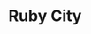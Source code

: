 ---
layout: place
title: "Ruby City"
permalink: /new-york/albany/ruby-city.html
stateAbbr: NY
stateName: New York
cityName: Albany
seo:
  name: "Ruby City"
  type: Restaurant
  links: http://www.rubyalbany.com/
description: "Casual eatery serving Pan-Asian eats including sushi & lunchtime bentos, plus sake & bubble tea. Ruby City serves delicious sushi in Albany, New York. Try fresh Japanese dishes for a great dining experience. Available for takeout, delivery, and dinner."
place_id: ChIJd_6ZKE4K3okRK-68YleE0As
photos:
  - name: >-
      places/ChIJd_6ZKE4K3okRK-68YleE0As/photos/AeeoHcLGvXLWeoD_TxuYcJnY1f6KjKxYXvZQ0i26T1Kwo3kLYrf8raS8kip0TfrLnD4slNvTRcqJ0qQcQHjcTLZwijL5n3fMcmzKUpOZ9AKlmAWH3yCe2TL8LW3JiSBfit4c4fiuKHZzL-VavmWJB2BIhWG6mBNM6nF8tFhVc3tXQ842BnrC0wap_x6oDwLbblLh5cN_B1xjZUfNuTX0KZxdRLX03LbhIjVt8jMzCVtnTpMmAT9XPOUKvISSCI1H8tFw8dDMh3JNnpe47uoJugooWU-EKh0Upy-91LLdgSN6Guk-kMdCGsXCwl6Lnq61MDUeJxntgbZsLSMzVpItmdMPvxnSQuzfcFTnLS7xmzdeFD4wNbszFTa6we-O4kr_KoM0sGBKGdHXYf4eh5d6v14hQg_VIGFgjFGgXKw95YxdrBvbJvcM
    widthPx: 3907
    heightPx: 2201
    authorAttributions:
      - displayName: Peter Ying
        uri: https://maps.google.com/maps/contrib/100489357138643571965
        photoUri: >-
          https://lh3.googleusercontent.com/a-/ALV-UjVBmPgzaZQaji5LbmaL7JtxivKoy4_uyB0J0d8iYHfKktRE1TAgmA=s100-p-k-no-mo
    flagContentUri: >-
      https://www.google.com/local/imagery/report/?cb_client=maps_api_places.places_api&image_key=!1e10!2sCIHM0ogKEICAgIDuvIT53gE&hl=en-US
    googleMapsUri: >-
      https://www.google.com/maps/place//data=!3m4!1e2!3m2!1sCIHM0ogKEICAgIDuvIT53gE!2e10!4m2!3m1!1s0x89de0a4e2899fe77:0xbd0845762bcee2b
  - name: >-
      places/ChIJd_6ZKE4K3okRK-68YleE0As/photos/AeeoHcIBzNutDla1W9dLkgp-2iEpIM6KMiUBdYbjPPTi2P3DoRru9AYzxrXnCivjUbORmOqnLpNjMEiU85lHjU1Ln282NSmxOBaabd-bsedd3qnofut_GDscMiqPtz57i1z_5wO7zOKqIAJNqGw-kLD8aZoRm8m9naZ6IwcbSl7Cvka-Ad5vppnKL0pi7n1qx9ONNh_m40N-nIZBdUWDYQIywuKBn2wTdp2K1z3rJxlwxDB6Ck5EKp8WUImR_YnraJEmwvtNIAzzcj4GKtHHS-qS56ktDVf6tpf26A9pUjDDLR3h4Q
    widthPx: 2804
    heightPx: 2103
    authorAttributions:
      - displayName: Ruby City
        uri: https://maps.google.com/maps/contrib/101074907752533948221
        photoUri: >-
          https://lh3.googleusercontent.com/a-/ALV-UjXSboRb1B2NK22LY6G2OJag8d7-FBpownMakWKIEaMzodIeZ3Sx=s100-p-k-no-mo
    flagContentUri: >-
      https://www.google.com/local/imagery/report/?cb_client=maps_api_places.places_api&image_key=!1e10!2sAF1QipNCuXSHBIxZ9Y-5PNjC6Jd5YTCH6BHheJkUtCIa&hl=en-US
    googleMapsUri: >-
      https://www.google.com/maps/place//data=!3m4!1e2!3m2!1sAF1QipNCuXSHBIxZ9Y-5PNjC6Jd5YTCH6BHheJkUtCIa!2e10!4m2!3m1!1s0x89de0a4e2899fe77:0xbd0845762bcee2b
  - name: >-
      places/ChIJd_6ZKE4K3okRK-68YleE0As/photos/AeeoHcILlxtiQfOXjVHmiz0pDnsDS74bRjqyGPSN7LDMjttq7bNHoE6zEnR_I4DXqHZQz1WN7mZlCcKeyZXH9AXcWNxkhiCZ5erYsiGfOsDNrnkqXdIqRUyVdjahm-kBLyC8S3rCunpl9Ww1DT7tahrP88N7ZEXCu8dTFoVzwKe6uQeQnFJqNTWPUHMs0UbCRnz9yWnzCGFp6CGrq5DwojuQ1ZeJjJJmJmpc5XyyNmY8lNqvL_zDgW05_J9YqE1qQR5etEX6fxevKDWB7fyT75cGJLUG0UbQHEZq8-iAvt67PrSZT-FZoYdFAgnbeN8Mh7TsJ1jRsolcuLxMpZQ1ynijhlSz7eNWctiGQv0gV8N3auvR5AUnU115qie3jl99tgDsdUDCSAqAOcBAVVeeXj1aRHYO2bIgjgKk1IuZa7eeg0-gMg
    widthPx: 3600
    heightPx: 4800
    authorAttributions:
      - displayName: K P
        uri: https://maps.google.com/maps/contrib/107076626368072804412
        photoUri: >-
          https://lh3.googleusercontent.com/a/ACg8ocI7WZbDMezD_sZ94xQ0QGxC_HAymLgY71BwTYOhwuKmVBRRxw=s100-p-k-no-mo
    flagContentUri: >-
      https://www.google.com/local/imagery/report/?cb_client=maps_api_places.places_api&image_key=!1e10!2sCIHM0ogKEICAgMDwoLLlGg&hl=en-US
    googleMapsUri: >-
      https://www.google.com/maps/place//data=!3m4!1e2!3m2!1sCIHM0ogKEICAgMDwoLLlGg!2e10!4m2!3m1!1s0x89de0a4e2899fe77:0xbd0845762bcee2b
  - name: >-
      places/ChIJd_6ZKE4K3okRK-68YleE0As/photos/AeeoHcIO2tbr_w4tmICB2C3iFOKb34rURa415DHRSVdPXud5s-PppxBfawIwnv9hI4iCNHJ8tejIZIhhAnv4TWKl0sTgak-oTwgfA-y0w4yZJRk6st3dBbWGzN79eWFXFQF0b_q4vV9ZiW3fAwTL8sa7iHhKa3XTct0FmguBHUaGbdrJYw6SoZKTy3cd1kDkznWxhywQiwIF4nPXC_HhtjFsrxk_mqIdkqITUaq__QLdEzRuMFuQW37qB1S0o_e5eSOoiiCml69DjAxFYB1rkWBfx3A9R4bwWLQXZWyzz3tm2_uDNVkJ9ANhSKEDDI3dwbQ62T3qzoR65xZ-oUFMvAk-I6-IEdQVpo1UOJL_q_pyIAfbhEQy3PIZ-K-u5ZPcW3rqyBZFcwkq16oMenVA51H0eA_E53OS-KbXeFjRZxxItwK8BQO9
    widthPx: 4032
    heightPx: 3024
    authorAttributions:
      - displayName: Maria Barrera
        uri: https://maps.google.com/maps/contrib/103209445840389030647
        photoUri: >-
          https://lh3.googleusercontent.com/a/ACg8ocLiWCt5fu_uAs0XCjscpFYxSysyiE7MkziCJCbe6y6drlz0SA=s100-p-k-no-mo
    flagContentUri: >-
      https://www.google.com/local/imagery/report/?cb_client=maps_api_places.places_api&image_key=!1e10!2sCIHM0ogKEICAgICb6Z6N0QE&hl=en-US
    googleMapsUri: >-
      https://www.google.com/maps/place//data=!3m4!1e2!3m2!1sCIHM0ogKEICAgICb6Z6N0QE!2e10!4m2!3m1!1s0x89de0a4e2899fe77:0xbd0845762bcee2b
  - name: >-
      places/ChIJd_6ZKE4K3okRK-68YleE0As/photos/AeeoHcLmzJPkA5Gd8D8SqrM51Xav_IBzkyZ3wSHd5MhThdy-DkdKevtZeTa_mo0vzD4qZjM4QAxt6ENvJkICbHYwNY5IHdywoi7b2z8Vp4xxYzDR-1HAR0J9FoZTAZMx_nYXbVkqNn0PEijQnnq4X8PaJhoow1si9sZ4CxE5BOnWfftdXvWGbTp71kRP299wMGPsv81TwH32Q9WhU8bPSc0hexk0a1G6zFsL1hTvWGZXKGkIJl-2kpu2KwGzOHubsYlZFezK6j-y1RufNVHWu5X7gZRT3TfWdDh1D763s1PqZ1p7zw
    widthPx: 1280
    heightPx: 1591
    authorAttributions:
      - displayName: Ruby City
        uri: https://maps.google.com/maps/contrib/101074907752533948221
        photoUri: >-
          https://lh3.googleusercontent.com/a-/ALV-UjXSboRb1B2NK22LY6G2OJag8d7-FBpownMakWKIEaMzodIeZ3Sx=s100-p-k-no-mo
    flagContentUri: >-
      https://www.google.com/local/imagery/report/?cb_client=maps_api_places.places_api&image_key=!1e10!2sAF1QipOaEU_mMP7Of2VE5h-XM5xV9Rcg_Az3cXIfUcVz&hl=en-US
    googleMapsUri: >-
      https://www.google.com/maps/place//data=!3m4!1e2!3m2!1sAF1QipOaEU_mMP7Of2VE5h-XM5xV9Rcg_Az3cXIfUcVz!2e10!4m2!3m1!1s0x89de0a4e2899fe77:0xbd0845762bcee2b
  - name: >-
      places/ChIJd_6ZKE4K3okRK-68YleE0As/photos/AeeoHcLpKpx2JQ_3S38wNbViMZpkvZVUmO3FZuUyCJciPDuLdm5BMR36uCLka-Zy-wf-4G4bp6UNqVrr-EuYvrtsjxe_wIywCn36In37v9t1zcSxmeC7SfMZ0xdc7_zHVwZAHpkSZrHaOK9kqGpHAw8Cso5SZJ6BuOQJjrKsKr3Dley_t5BS-VSKJXyXJrmLuwQ-fT2tK7FlcwZgJZP5xcKkc0Er6ycGGpanSLv0MqhVouhFMCUO_THI-NGJ6FFXUibmhSTtJj-vCAhvLxWe6NVgZAUdE_97cvHwBiBqXNOdLQtfCPlScrbmCi2ofuN9CzYCGGSzQlYn3dDSYEGc0XvjCT6uaI345lZTU5mn1DGZSJyGdm1DZaUVQbPdW9Cf3LnFeOl9HviJx_ewvvrpEKVhnHsdtEww6O6f8HEoYY189owqUg
    widthPx: 1170
    heightPx: 878
    authorAttributions:
      - displayName: Betty Bodacious
        uri: https://maps.google.com/maps/contrib/103564456027866772194
        photoUri: >-
          https://lh3.googleusercontent.com/a-/ALV-UjXzjV8JYft-tYXGsLk7zTDXgoK42mU0cMY_h_hyg7NaRNGsXuAQ=s100-p-k-no-mo
    flagContentUri: >-
      https://www.google.com/local/imagery/report/?cb_client=maps_api_places.places_api&image_key=!1e10!2sCIHM0ogKEICAgIDT_auCSw&hl=en-US
    googleMapsUri: >-
      https://www.google.com/maps/place//data=!3m4!1e2!3m2!1sCIHM0ogKEICAgIDT_auCSw!2e10!4m2!3m1!1s0x89de0a4e2899fe77:0xbd0845762bcee2b
  - name: >-
      places/ChIJd_6ZKE4K3okRK-68YleE0As/photos/AeeoHcIj3IFxXsfJ974E7d_kOf7vz2_9eJyxd8T_So1mv-EiYIVC6YETkpYzmxKh_RsGLMvFpCYb1CYkq6jU1JE-r09iuz-wc88gaVe5oHTArKk1DBPh5FFjDh6Ex21bP1K06ESHjbbATdLG22IXGSKgoEqygnHXrU3A_HMNLxtv4MOQDGiilUw4v36iOWWGj4pQ5sNH_0rnAFeGoXlOaBZmqi4gXBAb6B2uclrQt6y6waLSVoO3sGwu_sOF72gltiyIukFACKkPQ9WKW-9iW9l8JlNijLxP9DFXulAI6fi9dxOD7A
    widthPx: 4000
    heightPx: 3000
    authorAttributions:
      - displayName: Ruby City
        uri: https://maps.google.com/maps/contrib/101074907752533948221
        photoUri: >-
          https://lh3.googleusercontent.com/a-/ALV-UjXSboRb1B2NK22LY6G2OJag8d7-FBpownMakWKIEaMzodIeZ3Sx=s100-p-k-no-mo
    flagContentUri: >-
      https://www.google.com/local/imagery/report/?cb_client=maps_api_places.places_api&image_key=!1e10!2sAF1QipPYungwOR1oGfuPvyfgW_G-LZbDI9Eay4U95FM_&hl=en-US
    googleMapsUri: >-
      https://www.google.com/maps/place//data=!3m4!1e2!3m2!1sAF1QipPYungwOR1oGfuPvyfgW_G-LZbDI9Eay4U95FM_!2e10!4m2!3m1!1s0x89de0a4e2899fe77:0xbd0845762bcee2b
  - name: >-
      places/ChIJd_6ZKE4K3okRK-68YleE0As/photos/AeeoHcKMrtKxvZlKYRCqcSnDZdhYn1rbOPp5ldTLYNYxfBmhJPyoVRkKg8jSs27GXhGixtaY2qWOpPs1xy9lcaK0qbwIR8xWQGdjEpPmnm-UVXVzb08yMlYLQCPQUxkvZwLBl3Zmv3IpoDWo3YB66GGMmmWRazvAWototNRqPy4lC_Bqrqe5bmCMb-_CTyT9htlHnTYBJ58-mV5qDujza7tnT4uRTZ6GkU-XDM6oywUSV4ponZI5mvzYdPuH8sA13KOfZ7EiwEN9dmYE2nN4oV5L61UtpC8v7-ifwIeYePDcmOTZfg
    widthPx: 849
    heightPx: 667
    authorAttributions:
      - displayName: Ruby City
        uri: https://maps.google.com/maps/contrib/101074907752533948221
        photoUri: >-
          https://lh3.googleusercontent.com/a-/ALV-UjXSboRb1B2NK22LY6G2OJag8d7-FBpownMakWKIEaMzodIeZ3Sx=s100-p-k-no-mo
    flagContentUri: >-
      https://www.google.com/local/imagery/report/?cb_client=maps_api_places.places_api&image_key=!1e10!2sAF1QipNnuqjMmo2kwlWSz7IObcLHf1dcbWqG82udTQg0&hl=en-US
    googleMapsUri: >-
      https://www.google.com/maps/place//data=!3m4!1e2!3m2!1sAF1QipNnuqjMmo2kwlWSz7IObcLHf1dcbWqG82udTQg0!2e10!4m2!3m1!1s0x89de0a4e2899fe77:0xbd0845762bcee2b
  - name: >-
      places/ChIJd_6ZKE4K3okRK-68YleE0As/photos/AeeoHcJKeglWeUbrfIfcUVv7UvrMlJxOv_C-N6z7oElvwfwcf52diFOQ3uuSERoVTSsw8hAzIjo9CxUz0yn9xPtG4TgAdLwwoTSUqbDz2fMRofJ5suSXA9_IXIg-mIym6hHfrfygoGQbM6PqlhiL4e9xvg4a99bq8ol3cnJWVOz9VTcceCeLDaJ75LhRedCdHLx73JJ1sgHcmuP1aKofX0JzHZKP4qr4WAAw05ixcP3GOyjFJXxJ-ZBG80Euo0h7unPrO9lznyXvPIiq-pkjPja5g4N4slg-cpboJ2fOi194nfvZUs76rrNte7KOKmsw3rO0gfdzaohwyIZMiPuPDHwrdW_smX_G9pGdpl9i0-4AXhJCm0yXkrMjAmsLPeePFAC4YxC9gI4fvEI0yElR4wAKhv9n3YvnNzm06gDqvqNQQNjYEg
    widthPx: 4080
    heightPx: 3072
    authorAttributions:
      - displayName: The Widening Gyre
        uri: https://maps.google.com/maps/contrib/117447506698529740257
        photoUri: >-
          https://lh3.googleusercontent.com/a-/ALV-UjVdRg7UHly2MiP-iaxB21HNi4sg1f6A7k_Hg0Rs4SSdubLY9sZn4g=s100-p-k-no-mo
    flagContentUri: >-
      https://www.google.com/local/imagery/report/?cb_client=maps_api_places.places_api&image_key=!1e10!2sCIHM0ogKEICAgID5sYDsIQ&hl=en-US
    googleMapsUri: >-
      https://www.google.com/maps/place//data=!3m4!1e2!3m2!1sCIHM0ogKEICAgID5sYDsIQ!2e10!4m2!3m1!1s0x89de0a4e2899fe77:0xbd0845762bcee2b
  - name: >-
      places/ChIJd_6ZKE4K3okRK-68YleE0As/photos/AeeoHcJDkoN9s4YoBmXkpA4GrrYB0V7ioUG488HxoyWPfx9N6cFog-0GmXnybaUtB2kdrtrn7noITcJb4pXji8xBSpkJn3sfBSCBybAUXWruB0_bMI_1TdqO8Iu-GmFRwG0uFzRVbFvRbqAm6okOOti7iblFBV7UgcHlQFeICrHHDPGZKdLoAgbJPBXDae6lI3gnNCiZ5AfChkPyAzqvoKzNdbg9PytyUwJ79ixuD0coF3BhBXeF32z0AUdHhBECvyFkpKD-04gWZ15dZ0ALClI_F4jCXV9n4tpAMpKTsQc3jm9DMxbiCBBOksJthZY17ks5-7ZgR2wI8riARLk1dwRf7U9WCCSzzlCCZ03hk79r-XkDoOBcUvlDQkJs9v0zBgTsKXsc-P81v8Q7L5HAHzSNjodYqlNRBpjHFO2EgLmfRpV034K8
    widthPx: 4656
    heightPx: 3492
    authorAttributions:
      - displayName: Farin Chowdhury
        uri: https://maps.google.com/maps/contrib/118191283271365432408
        photoUri: >-
          https://lh3.googleusercontent.com/a-/ALV-UjWog5WmaJBDFjKc41AYiFX2YtzYeV2uBTDaM_zo1w4NuwdIWNc=s100-p-k-no-mo
    flagContentUri: >-
      https://www.google.com/local/imagery/report/?cb_client=maps_api_places.places_api&image_key=!1e10!2sCIHM0ogKEICAgICkysr35AE&hl=en-US
    googleMapsUri: >-
      https://www.google.com/maps/place//data=!3m4!1e2!3m2!1sCIHM0ogKEICAgICkysr35AE!2e10!4m2!3m1!1s0x89de0a4e2899fe77:0xbd0845762bcee2b
address: 875 Madison Ave, Albany, NY 12208, USA
street: 875 Madison Ave
city: Albany
state: NY
zip: '12208'
country: USA
neighborhood: Pine Hills
latitude: '42.661518'
longitude: '-73.782942'
accessibility_options:
  wheelchairAccessibleParking: true
  wheelchairAccessibleEntrance: true
  wheelchairAccessibleSeating: true
business_status: OPERATIONAL
name: Ruby City
google_maps_links:
  directionsUri: >-
    https://www.google.com/maps/dir//''/data=!4m7!4m6!1m1!4e2!1m2!1m1!1s0x89de0a4e2899fe77:0xbd0845762bcee2b!3e0
  placeUri: https://maps.google.com/?cid=851325840426593835
  writeAReviewUri: >-
    https://www.google.com/maps/place//data=!4m3!3m2!1s0x89de0a4e2899fe77:0xbd0845762bcee2b!12e1
  reviewsUri: >-
    https://www.google.com/maps/place//data=!4m4!3m3!1s0x89de0a4e2899fe77:0xbd0845762bcee2b!9m1!1b1
  photosUri: >-
    https://www.google.com/maps/place//data=!4m3!3m2!1s0x89de0a4e2899fe77:0xbd0845762bcee2b!10e5
primary_type: Japanese Restaurant
opening_hours:
  regular: null
  current: null
secondary_opening_hours:
  regular:
    weekdayDescriptions: null
    type: null
  current:
    weekdayDescriptions: null
    type: null
phone: (518) 438-0289
price_level: PRICE_LEVEL_MODERATE
price_range: $20 &ndash; $30
rating: '4.4'
rating_count: 248
website: http://www.rubyalbany.com/
reviews:
  - name: >-
      places/ChIJd_6ZKE4K3okRK-68YleE0As/reviews/ChZDSUhNMG9nS0VJQ0FnSUNsMXYzR093EAE
    relativePublishTimeDescription: 3 weeks ago
    rating: 5
    text:
      text: >-
        Everything is very good. Fresh sashimi, good price come everyone. You
        can’t find anywhere better than this place entire NY with this price and
        this high quality foods for Japanese foods. There are some parking
        spaces behind the restaurant and you can also park on the side of the
        road. It is All you can eat but they make it fresh order by order and
        serve you at the table.
      languageCode: en
    originalText:
      text: >-
        Everything is very good. Fresh sashimi, good price come everyone. You
        can’t find anywhere better than this place entire NY with this price and
        this high quality foods for Japanese foods. There are some parking
        spaces behind the restaurant and you can also park on the side of the
        road. It is All you can eat but they make it fresh order by order and
        serve you at the table.
      languageCode: en
    authorAttribution:
      displayName: K P
      uri: https://www.google.com/maps/contrib/107076626368072804412/reviews
      photoUri: >-
        https://lh3.googleusercontent.com/a/ACg8ocI7WZbDMezD_sZ94xQ0QGxC_HAymLgY71BwTYOhwuKmVBRRxw=s128-c0x00000000-cc-rp-mo
    publishTime: '2025-03-22T15:39:20.035735Z'
    flagContentUri: >-
      https://www.google.com/local/review/rap/report?postId=ChZDSUhNMG9nS0VJQ0FnSUNsMXYzR093EAE&d=17924085&t=1
    googleMapsUri: >-
      https://www.google.com/maps/reviews/data=!4m6!14m5!1m4!2m3!1sChZDSUhNMG9nS0VJQ0FnSUNsMXYzR093EAE!2m1!1s0x89de0a4e2899fe77:0xbd0845762bcee2b
  - name: >-
      places/ChIJd_6ZKE4K3okRK-68YleE0As/reviews/ChZDSUhNMG9nS0VJQ0FnTUR3LWZxN01REAE
    relativePublishTimeDescription: 2 weeks ago
    rating: 5
    text:
      text: >-
        This sushi spot truly impressed me. The variety of sushi is incredible,
        with options for every taste. The prices are very reasonable, making it
        a great option to enjoy delicious sushi without breaking the bank. The
        atmosphere is cozy and welcoming, perfect for a quiet dinner or a fun
        night out with friends. What stood out the most was the service. The
        owner made sure everything was perfect, checking in with us throughout
        the meal. She was so kind and attentive, making the whole experience
        even more enjoyable.

        I will definitely be coming back.
      languageCode: en
    originalText:
      text: >-
        This sushi spot truly impressed me. The variety of sushi is incredible,
        with options for every taste. The prices are very reasonable, making it
        a great option to enjoy delicious sushi without breaking the bank. The
        atmosphere is cozy and welcoming, perfect for a quiet dinner or a fun
        night out with friends. What stood out the most was the service. The
        owner made sure everything was perfect, checking in with us throughout
        the meal. She was so kind and attentive, making the whole experience
        even more enjoyable.

        I will definitely be coming back.
      languageCode: en
    authorAttribution:
      displayName: Anna Arriaga Mainar
      uri: https://www.google.com/maps/contrib/116953689969259895580/reviews
      photoUri: >-
        https://lh3.googleusercontent.com/a-/ALV-UjVkpRcgZzNWKvYdifFPAa6EiR6cyM3jsl6sbVpXb2FxIrckBfIo=s128-c0x00000000-cc-rp-mo
    publishTime: '2025-03-27T01:12:10.397046Z'
    flagContentUri: >-
      https://www.google.com/local/review/rap/report?postId=ChZDSUhNMG9nS0VJQ0FnTUR3LWZxN01REAE&d=17924085&t=1
    googleMapsUri: >-
      https://www.google.com/maps/reviews/data=!4m6!14m5!1m4!2m3!1sChZDSUhNMG9nS0VJQ0FnTUR3LWZxN01REAE!2m1!1s0x89de0a4e2899fe77:0xbd0845762bcee2b
  - name: >-
      places/ChIJd_6ZKE4K3okRK-68YleE0As/reviews/ChdDSUhNMG9nS0VJQ0FnSUQ3d1A2TWlBRRAB
    relativePublishTimeDescription: 7 months ago
    rating: 5
    text:
      text: >-
        Ruby City is an absolute gem for sushi enthusiasts! The all-you-can-eat
        menu offers an incredible variety of fresh, flavorful sushi that keeps
        you coming back for more. The quality of the fish is top-notch, and
        every roll is beautifully crafted with just the right balance of
        flavors.


        The service is exceptional—attentive and friendly, ensuring that your
        dining experience is enjoyable from start to finish. The ambiance is
        cozy yet modern, making it a great spot for both casual outings and
        special occasions.


        Whether you’re a sushi aficionado or just looking to indulge, Ruby City
        delivers an unforgettable experience that will leave you craving more.
        Highly recommended!


        Feel free to adjust any details to better fit your experience!
      languageCode: en
    originalText:
      text: >-
        Ruby City is an absolute gem for sushi enthusiasts! The all-you-can-eat
        menu offers an incredible variety of fresh, flavorful sushi that keeps
        you coming back for more. The quality of the fish is top-notch, and
        every roll is beautifully crafted with just the right balance of
        flavors.


        The service is exceptional—attentive and friendly, ensuring that your
        dining experience is enjoyable from start to finish. The ambiance is
        cozy yet modern, making it a great spot for both casual outings and
        special occasions.


        Whether you’re a sushi aficionado or just looking to indulge, Ruby City
        delivers an unforgettable experience that will leave you craving more.
        Highly recommended!


        Feel free to adjust any details to better fit your experience!
      languageCode: en
    authorAttribution:
      displayName: Hunter
      uri: https://www.google.com/maps/contrib/100659315607189276977/reviews
      photoUri: >-
        https://lh3.googleusercontent.com/a/ACg8ocIYNBHcUXzSMaQ4KQBSp_oime5JrWUUdsTbs1-_kdMVpCb4LA=s128-c0x00000000-cc-rp-mo-ba4
    publishTime: '2024-08-20T01:04:23.036007Z'
    flagContentUri: >-
      https://www.google.com/local/review/rap/report?postId=ChdDSUhNMG9nS0VJQ0FnSUQ3d1A2TWlBRRAB&d=17924085&t=1
    googleMapsUri: >-
      https://www.google.com/maps/reviews/data=!4m6!14m5!1m4!2m3!1sChdDSUhNMG9nS0VJQ0FnSUQ3d1A2TWlBRRAB!2m1!1s0x89de0a4e2899fe77:0xbd0845762bcee2b
  - name: >-
      places/ChIJd_6ZKE4K3okRK-68YleE0As/reviews/ChZDSUhNMG9nS0VJQ0FnSUNkNTRmV1Z3EAE
    relativePublishTimeDescription: a year ago
    rating: 5
    text:
      text: >-
        My boyfriend and I came for dinner and had an fantastic experience. The
        food was delicious and the staff were extremely warm and welcoming. They
        make all of their sauces and soup broths from scratch, the fish was very
        fresh, and the presentation was beautiful. I would highly recommend this
        restaurant!
      languageCode: en
    originalText:
      text: >-
        My boyfriend and I came for dinner and had an fantastic experience. The
        food was delicious and the staff were extremely warm and welcoming. They
        make all of their sauces and soup broths from scratch, the fish was very
        fresh, and the presentation was beautiful. I would highly recommend this
        restaurant!
      languageCode: en
    authorAttribution:
      displayName: K V.
      uri: https://www.google.com/maps/contrib/107422522230085802589/reviews
      photoUri: >-
        https://lh3.googleusercontent.com/a-/ALV-UjWkQoMzpKPIvoyQDd2daHKCm3rp__sSbmr116SkaqBEhJkwFw_8=s128-c0x00000000-cc-rp-mo-ba3
    publishTime: '2024-02-19T03:05:59.802789Z'
    flagContentUri: >-
      https://www.google.com/local/review/rap/report?postId=ChZDSUhNMG9nS0VJQ0FnSUNkNTRmV1Z3EAE&d=17924085&t=1
    googleMapsUri: >-
      https://www.google.com/maps/reviews/data=!4m6!14m5!1m4!2m3!1sChZDSUhNMG9nS0VJQ0FnSUNkNTRmV1Z3EAE!2m1!1s0x89de0a4e2899fe77:0xbd0845762bcee2b
  - name: >-
      places/ChIJd_6ZKE4K3okRK-68YleE0As/reviews/ChdDSUhNMG9nS0VJQ0FnSURUX2F1Qzh3RRAB
    relativePublishTimeDescription: 10 months ago
    rating: 5
    text:
      text: >-
        We were struggling to find a late night restaurant that’s kid friendly
        and Google pulled up Ruby City. We hit the gas and ran straight there in
        hopes we’d make it in time for dinner. Not only did we have such an
        incredible meal, but we were entertained and fell in LOVE with Yuki! The
        food won us over instantly, and we’ll be back just to hang out and laugh
        with her again! Usually when you’re the last table in the door so close
        to closing time, you feel like a burden. But the entire staff made us
        feel so welcome and assured us we could take our time and enjoy
        ourselves. The food came out so fast and we basically inhaled it, it was
        that good! If I could have made more room in my stomach to keep eating I
        absolutely would have tried. We plan on coming back early next time to
        enjoy the all you can eat options. Thank you so much for such amazing
        food and even better company!
      languageCode: en
    originalText:
      text: >-
        We were struggling to find a late night restaurant that’s kid friendly
        and Google pulled up Ruby City. We hit the gas and ran straight there in
        hopes we’d make it in time for dinner. Not only did we have such an
        incredible meal, but we were entertained and fell in LOVE with Yuki! The
        food won us over instantly, and we’ll be back just to hang out and laugh
        with her again! Usually when you’re the last table in the door so close
        to closing time, you feel like a burden. But the entire staff made us
        feel so welcome and assured us we could take our time and enjoy
        ourselves. The food came out so fast and we basically inhaled it, it was
        that good! If I could have made more room in my stomach to keep eating I
        absolutely would have tried. We plan on coming back early next time to
        enjoy the all you can eat options. Thank you so much for such amazing
        food and even better company!
      languageCode: en
    authorAttribution:
      displayName: Betty Bodacious
      uri: https://www.google.com/maps/contrib/103564456027866772194/reviews
      photoUri: >-
        https://lh3.googleusercontent.com/a-/ALV-UjXzjV8JYft-tYXGsLk7zTDXgoK42mU0cMY_h_hyg7NaRNGsXuAQ=s128-c0x00000000-cc-rp-mo-ba2
    publishTime: '2024-05-27T02:45:31.962241Z'
    flagContentUri: >-
      https://www.google.com/local/review/rap/report?postId=ChdDSUhNMG9nS0VJQ0FnSURUX2F1Qzh3RRAB&d=17924085&t=1
    googleMapsUri: >-
      https://www.google.com/maps/reviews/data=!4m6!14m5!1m4!2m3!1sChdDSUhNMG9nS0VJQ0FnSURUX2F1Qzh3RRAB!2m1!1s0x89de0a4e2899fe77:0xbd0845762bcee2b
parking_options:
  freeParkingLot: true
  freeStreetParking: true
  paidStreetParking: true
  valetParking: false
  paidGarageParking: true
payment_options:
  acceptsCreditCards: true
  acceptsDebitCards: true
  acceptsCashOnly: false
  acceptsNfc: true
allow_dogs: null
curbside_pickup: false
delivery: true
dine_in: true
good_for_children: true
good_for_groups: true
good_for_sports: false
live_music: false
menu_for_children: false
outdoor_seating: false
reservable: true
restroom: true
serves_beer: false
serves_breakfast: false
serves_brunch: false
serves_cocktails: false
serves_coffee: true
serves_dinner: true
serves_dessert: true
serves_lunch: null
serves_vegetarian_food: true
serves_wine: false
takeout: true
summary: >-
  Casual eatery serving Pan-Asian eats including sushi & lunchtime bentos, plus
  sake & bubble tea.

---